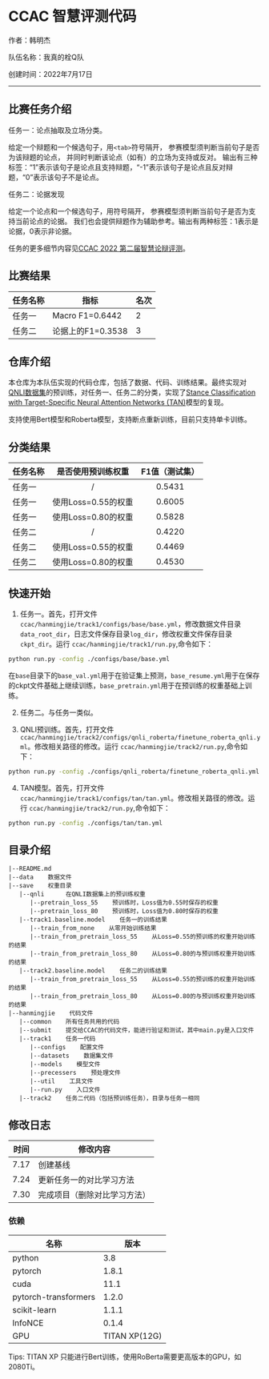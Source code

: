 # CCAC 智慧评测代码

作者：韩明杰

队伍名称：我真的栓Q队

创建时间：2022年7月17日

<hr>

## 比赛任务介绍

任务一：论点抽取及立场分类。

给定一个辩题和一个候选句子，用`<tab>`符号隔开， 参赛模型须判断当前句子是否为该辩题的论点， 并同时判断该论点（如有）的立场为支持或反对。 输出有三种标签：“1”表示该句子是论点且支持辩题，“-1”表示该句子是论点且反对辩题，“0”表示该句子不是论点。

任务二：论据发现

给定一个论点和一个候选句子，用<tab>符号隔开， 参赛模型须判断当前句子是否为支持当前论点的论据。 我们也会提供辩题作为辅助参考。输出有两种标签：1表示是论据，0表示非论据。

任务的更多细节内容见[CCAC 2022 第二届智慧论辩评测](http://www.fudan-disc.com/sharedtask/AIDebater22/index.html)。


## 比赛结果

| 任务名称 | 指标 | 名次 |
| -- | -- | -- |
| 任务一 | Macro F1=0.6442 | 2 |
| 任务二 | 论据上的F1=0.3538 | 3 |


## 仓库介绍
本仓库为本队伍实现的代码仓库，包括了数据、代码、训练结果。最终实现对[QNLI数据集](https://gluebenchmark.com/)的预训练，对任务一、任务二的分类，实现了[Stance Classification with Target-Specific Neural Attention Networks (TAN)](https://publications.aston.ac.uk/id/eprint/30835/1/Stance_Classification_with_Target_Specific_Neural_Attention_Networks.pdf)模型的复现。

支持使用Bert模型和Roberta模型，支持断点重新训练，目前只支持单卡训练。

## 分类结果
| 任务名称 | 是否使用预训练权重 | F1值（测试集） |
| -- | :--: | :--: |
| 任务一 | / | 0.5431 |
| 任务一 | 使用Loss=0.55的权重 | 0.6005 |
| 任务一 | 使用Loss=0.80的权重 | 0.5828 |
| 任务二 | / | 0.4220 |
| 任务二 | 使用Loss=0.55的权重 | 0.4469 |
| 任务二 | 使用Loss=0.80的权重 | 0.4530 |


## 快速开始

1. 任务一。首先，打开文件`ccac/hanmingjie/track1/configs/base/base.yml`，修改数据文件目录`data_root_dir`，日志文件保存目录`log_dir`，修改权重文件保存目录`ckpt_dir`。运行 `ccac/hanmingjie/track1/run.py`,命令如下：
```bash
python run.py -config ./configs/base/base.yml
```
在`base`目录下的`base_val.yml`用于在验证集上预测，`base_resume.yml`用于在保存的ckpt文件基础上继续训练，`base_pretrain.yml`用于在预训练的权重基础上训练。

2. 任务二。与任务一类似。

3. QNLI预训练。首先，打开文件`ccac/hanmingjie/track2/configs/qnli_roberta/finetune_roberta_qnli.yml`。修改相关路径的修改。运行 `ccac/hanmingjie/track2/run.py`,命令如下：
```bash
python run.py -config ./configs/qnli_roberta/finetune_roberta_qnli.yml
```

4. TAN模型。首先，打开文件`ccac/hanmingjie/track1/configs/tan/tan.yml`。修改相关路径的修改。运行 `ccac/hanmingjie/track2/run.py`,命令如下：
```bash
python run.py -config ./configs/tan/tan.yml
```


## 目录介绍
```
|--README.md
|--data    数据文件
|--save    权重目录
   |--qnli      在QNLI数据集上的预训练权重
      |--pretrain_loss_55    预训练时，Loss值为0.55时保存的权重
      |--pretrain_loss_80    预训练时，Loss值为0.80时保存的权重
   |--track1.baseline.model    任务一的训练结果
      |--train_from_none    从零开始训练结果
      |--train_from_pretrain_loss_55    从Loss=0.55的预训练的权重开始训练的结果
      |--train_from_pretrain_loss_80    从Loss=0.80的与预训练权重开始训练的结果
   |--track2.baseline.model    任务二的训练结果
      |--train_from_pretrain_loss_55    从Loss=0.55的预训练的权重开始训练的结果
      |--train_from_pretrain_loss_80    从Loss=0.80的与预训练权重开始训练的结果
|--hanmingjie    代码文件
   |--common    所有任务共用的代码
   |--submit    提交给CCAC的代码文件，能进行验证和测试，其中main.py是入口文件
   |--track1    任务一代码
      |--configs    配置文件
      |--datasets    数据集文件
      |--models    模型文件
      |--precessers    预处理文件
      |--util    工具文件
      |--run.py    入口文件
   |--track2    任务二代码（包括预训练任务），目录与任务一相同
```

## 修改日志
| 时间 | 修改内容 |
| -- | -- |
| 7.17 | 创建基线 |
| 7.24 | 更新任务一的对比学习方法 |
| 7.30 | 完成项目（删除对比学习方法） |

### 依赖
| 名称 | 版本 |
| --- | --- |
| python | 3.8 |
| pytorch | 1.8.1 |
| cuda | 11.1 |
| pytorch-transformers | 1.2.0 |
| scikit-learn | 1.1.1 |
| InfoNCE | 0.1.4 |
| GPU | TITAN XP(12G) |

Tips: TITAN XP 只能进行Bert训练，使用RoBerta需要更高版本的GPU，如2080Ti。


